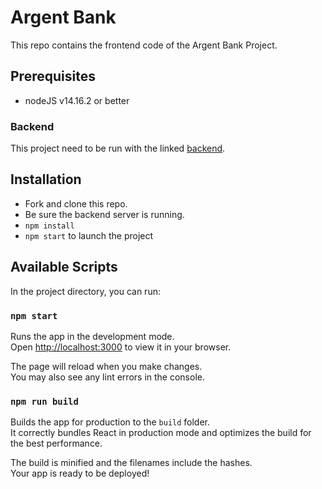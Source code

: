 # Argent Bank

This repo contains the frontend code of the Argent Bank Project.

## Prerequisites

- nodeJS v14.16.2 or better

### Backend

This project need to be run with the linked [backend](https://github.com/WandoCode/Project-10-Bank-API).

## Installation

- Fork and clone this repo.
- Be sure the backend server is running.
- `npm install`
- `npm start` to launch the project

## Available Scripts

In the project directory, you can run:

### `npm start`

Runs the app in the development mode.\
Open [http://localhost:3000](http://localhost:3000) to view it in your browser.

The page will reload when you make changes.\
You may also see any lint errors in the console.

### `npm run build`

Builds the app for production to the `build` folder.\
It correctly bundles React in production mode and optimizes the build for the best performance.

The build is minified and the filenames include the hashes.\
Your app is ready to be deployed!
